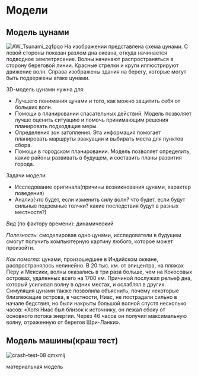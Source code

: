 # Модели
## Модель цунами
![AW_Tsunami_zqfpqo](https://github.com/user-attachments/assets/8616b394-94a5-4125-892c-5b69de4b387a)
На изображении представлена схема цунами. С левой стороны показан разлом дна океана, откуда начинается подводное землетрясение. Волны начинают распространяться в сторону береговой линии. Красные стрелки и круги иллюстрируют движение волн. Справа изображены здания на берегу, которые могут быть подвержены атаке цунами.

3D-модель цунами нужна для:
*  Лучшего понимания цунами и того, как можно защитить себя от больших волн. 
*  Помощи в планировании спасательных действий. Модель позволяет лучше оценить ситуацию и помочь принимающим решения планировать подходящие меры. 
*  Определения зон затопления. Эта информация помогает планировать маршруты эвакуации и выбирать места для пунктов сбора. 
*  Помощи в городском планировании. Модель позволяет определить, какие районы развивать в будущем, и составить планы развития города.
   
Задачи модели:
*  Исследование оригинала(причины возникнования цунами, характер поведения) 
*  Анализ(что будет, если изменить силу волн? что будет, если будут сильные подземные толчки? какие последствия будут в разных местностя?)

*Вид* (по фактору времени): динамический

*Полезность*: 
смоделировав одно цунами, исследователи в будущем смогут получить компьютерную картину любого, которое может произойти.  

*Как помогла*: 
цунами, произошедшее в Индийском океане, распространялось нелинейно. В 20 тыс. км. от эпицентра, на пляжах Перу и Мексики, волны оказались в три раза больше, чем на Кокосовых островах, удаленных всего на 1700 км. Причиной послужил рельеф дна, который усиливал волну в одних местах, и ослаблял в других. Симуляция цунами также позволила объяснить, почему некоторые близлежащие острова, в частности, Ниас, не пострадали сильно в начале бедствия, но были накрыты большой волной спустя несколько часов: «Хотя Ниас был близок к источнику, он лежал сбоку от основного потока энергии. Через 46 часов он получил максимальную волну, отраженную от берегов Шри-Ланки». 


## Модель машины(краш тест)
![crash-test-08 qmxmlj](https://github.com/user-attachments/assets/52d321c8-443f-4182-82d9-702d3bd1ef87)

материальная модель
